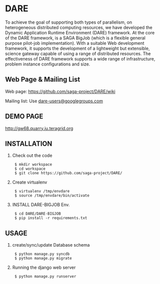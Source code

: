 DARE  
=============

To achieve the goal of supporting both types of parallelism, on heterogeneous distributed computing resources, we have
developed the Dynamic Application Runtime Environment (DARE) framework.
At the core of the DARE framework, is a SAGA BigJob (which is a flexible general purpose pilot-job implementation). With a
suitable Web development framework, it supports the development of a lightweight but extensible, science gateway capable 
of using a range of distributed resources. The effectiveness of  DARE framework supports a wide range of infrastructure, 
problem instance configurations and size.



Web Page & Mailing List
-----------------------

Web page: https://github.com/saga-project/DARE/wiki

Mailing list:  Use dare-users@googlegroups.com


DEMO PAGE
----------------------------
http://gw68.quarry.iu.teragrid.org


INSTALLATION
----------------------------

1) Check out the code

        $ mkdir workspace 
        $ cd workspace
        $ git clone https://github.com/saga-project/DARE/

2) Create virtualenv

        $ virtualenv /tmp/envdare
        $ source /tmp/envdare/bin/activate
    
3) INSTALL DARE-BIGJOB Env.

        $ cd DARE/DARE-BIGJOB
        $ pip install -r requirements.txt

USAGE
----------------------------
1) create/sync/update Database schema

        $ python manage.py syncdb
        $ python manage.py migrate

2) Running the django web server

        $ python manage.py runserver
